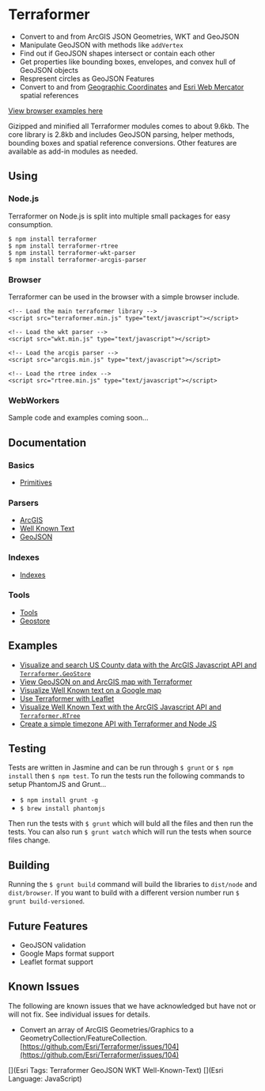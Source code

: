 Terraformer
===========

* Convert to and from ArcGIS JSON Geometries, WKT and GeoJSON
* Manipulate GeoJSON with methods like `addVertex`
* Find out if GeoJSON shapes intersect or contain each other
* Get properties like bounding boxes, envelopes, and convex hull of GeoJSON objects
* Respresent circles as GeoJSON Features
* Convert to and from [Geographic Coordinates](http://spatialreference.org/ref/epsg/4326/) and [Esri Web Mercator](http://spatialreference.org/ref/sr-org/6928/) spatial references

[View browser examples here](http://esri.github.com/Terraformer/examples/browser/index.html)

Gizipped and minified all Terraformer modules comes to about 9.6kb. The core library is 2.8kb and includes GeoJSON parsing, helper methods, bounding boxes and spatial reference conversions. Other features are available as add-in modules as needed.

## Using

### Node.js
Terraformer on Node.js is split into multiple small packages for easy consumption.

    $ npm install terraformer
    $ npm install terraformer-rtree
    $ npm install terraformer-wkt-parser
    $ npm install terraformer-arcgis-parser

### Browser

Terraformer can be used in the browser with a simple browser include.

    <!-- Load the main terraformer library -->
    <script src="terraformer.min.js" type="text/javascript"></script>

    <!-- Load the wkt parser -->
    <script src="wkt.min.js" type="text/javascript"></script>

    <!-- Load the arcgis parser -->
    <script src="arcgis.min.js" type="text/javascript"></script>

    <!-- Load the rtree index -->
    <script src="rtree.min.js" type="text/javascript"></script>

### WebWorkers

Sample code and examples coming soon...

## Documentation

### Basics

* [Primitives](docs/documents/Primitives.html.md)

### Parsers

* [ArcGIS](docs/documents/arcgis-parser.html.md)
* [Well Known Text](https://github.com/esri/terraformer-parser-wkt)
* [GeoJSON](docs/documents/GeoJSON.html.md)

### Indexes

* [Indexes](docs/documents/Indexes.html.md)

### Tools

* [Tools](docs/documents/Tools.html.md)
* [Geostore](docs/documents/GeoStore.html.md)

## Examples
* [Visualize and search US County data with the ArcGIS Javascript API and `Terraformer.GeoStore`](http://esri.github.com/Terraformer/examples/browser/index.html)
* [View GeoJSON on and ArcGIS map with Terraformer](http://esri.github.com/Terraformer/examples/browser/index.html)
* [Visualize Well Known text on a Google map](http://esri.github.com/Terraformer/examples/browser/index.html)
* [Use Terraformer with Leaflet](http://esri.github.com/Terraformer/examples/browser/index.html)
* [Visualize Well Known Text with the ArcGIS Javascript API and `Terraformer.RTree`](http://esri.github.com/Terraformer/examples/browser/index.html)
* [Create a simple timezone API with Terraformer and Node JS](https://github.com/Esri/Terraformer/tree/master/examples/timezone)

## Testing
Tests are written in Jasmine and can be run through `$ grunt` or `$ npm install` then `$ npm test`. To run the tests run the following commands to setup PhantomJS and Grunt...

* `$ npm install grunt -g`
* `$ brew install phantomjs`

Then run the tests with `$ grunt` which will buld all the files and then run the tests. You can also run `$ grunt watch` which will run the tests when source files change.

## Building

Running the `$ grunt build` command will build the libraries to `dist/node` and `dist/browser`. If you want to build with a different version number run `$ grunt build-versioned`.

## Future Features
* GeoJSON validation
* Google Maps format support
* Leaflet format support

## Known Issues
The following are known issues that we have acknowledged but have not or will not fix. See individual issues for details.
* Convert an array of ArcGIS Geometries/Graphics to a GeometryCollection/FeatureCollection. [https://github.com/Esri/Terraformer/issues/104](https://github.com/Esri/Terraformer/issues/104)

[](Esri Tags: Terraformer GeoJSON WKT Well-Known-Text)
[](Esri Language: JavaScript)
